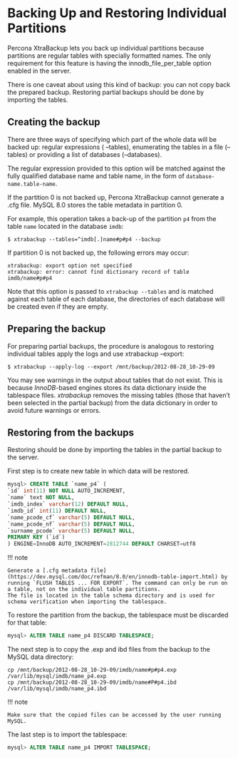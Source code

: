 # Backing Up and Restoring Individual Partitions

Percona XtraBackup lets you back up
individual partitions because partitions are regular tables with specially formatted names. The only
requirement for this feature is having the innodb_file_per_table option
enabled in the server.

There is one caveat about using this kind of backup: you can not copy back
the prepared backup. Restoring partial backups should be done by importing the
tables.

## Creating the backup

There are three ways of specifying which part of the whole data will be backed
up: regular expressions ( –tables), enumerating the
tables in a file (–tables) or providing a list of
databases (–databases).

The regular expression provided to this option will be matched against the fully
qualified database name and table name, in the form of
`database-name.table-name`.

If the partition 0 is not backed up, Percona XtraBackup cannot generate a .cfg file. MySQL 8.0 stores the table metadata in partition 0.

For example, this operation takes a back-up of the partition `p4` from 
the table `name` located in the database `imdb`:

```shell
$ xtrabackup --tables=^imdb[.]name#p#p4 --backup
```

If partition 0 is not backed up, the following errors may occur:

```text
xtrabackup: export option not specified
xtrabackup: error: cannot find dictionary record of table imdb/name#p#p4
```

Note that this option is passed to `xtrabackup --tables` and is matched
against each table of each database, the directories of each database will be
created even if they are empty.

## Preparing the backup

For preparing partial backups, the procedure is analogous to restoring
individual tables apply the logs and use xtrabackup –export:

```shell
$ xtrabackup --apply-log --export /mnt/backup/2012-08-28_10-29-09
```

You may see warnings in the output about tables that do not exist. This is
because *InnoDB*-based engines stores its data dictionary inside the tablespace
files. *xtrabackup* removes the missing tables (those that haven’t been selected in the partial
backup) from the data dictionary in order to avoid future warnings or errors.

## Restoring from the backups

Restoring should be done by importing the tables in the partial backup to the
server.

First step is to create new table in which data will be restored.

```sql
mysql> CREATE TABLE `name_p4` (
`id` int(11) NOT NULL AUTO_INCREMENT,
`name` text NOT NULL,
`imdb_index` varchar(12) DEFAULT NULL,
`imdb_id` int(11) DEFAULT NULL,
`name_pcode_cf` varchar(5) DEFAULT NULL,
`name_pcode_nf` varchar(5) DEFAULT NULL,
`surname_pcode` varchar(5) DEFAULT NULL,
PRIMARY KEY (`id`)
) ENGINE=InnoDB AUTO_INCREMENT=2812744 DEFAULT CHARSET=utf8
```

!!! note
   
    Generate a [.cfg metadata file](https://dev.mysql.com/doc/refman/8.0/en/innodb-table-import.html) by running `FLUSH TABLES ... FOR EXPORT`. The command can only be run on a table, not on the individual table partitions.
    The file is located in the table schema directory and is used for schema verification when importing the tablespace. 

To restore the partition from the backup, the tablespace must be discarded for
that table:

```sql
mysql> ALTER TABLE name_p4 DISCARD TABLESPACE;
```

The next step is to copy the .exp and ibd files from the backup to the MySQL data directory:

```shell
cp /mnt/backup/2012-08-28_10-29-09/imdb/name#p#p4.exp /var/lib/mysql/imdb/name_p4.exp
cp /mnt/backup/2012-08-28_10-29-09/imdb/name#P#p4.ibd /var/lib/mysql/imdb/name_p4.ibd
```

!!! note
   
    Make sure that the copied files can be accessed by the user running MySQL. 

The last step is to import the tablespace:

```sql
mysql> ALTER TABLE name_p4 IMPORT TABLESPACE;
```
